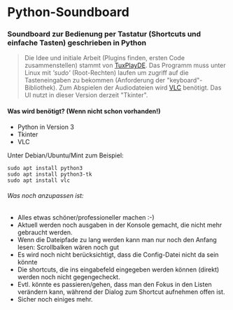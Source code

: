 # Python-Soundboard
### Soundboard zur Bedienung per Tastatur (Shortcuts und einfache Tasten) geschrieben in Python

> Die Idee und initiale Arbeit (Plugins finden, ersten Code zusammenstellen) stammt von [TuxPlayDE](https://www.twitch.tv/tuxplayde "TuxPlayDE - Twitch").
> Das Programm muss unter Linux mit _'sudo'_ (Root-Rechten) laufen um zugriff auf die Tasteneingaben zu bekommen (Anforderung der "keyboard"-Bibliothek).
> Zum Abspielen der Audiodateien wird [VLC](https://www.videolan.org/vlc/) benötigt. Das UI nutzt in dieser Version derzeit "Tkinter".

#### Was wird benötigt? (Wenn nicht schon vorhanden!)
- Python in Version 3
- Tkinter
- VLC

Unter Debian/Ubuntu/Mint zum Beispiel:
```
sudo apt install python3
sudo apt install python3-tk
sudo apt install vlc
```

###### Was noch anzupassen ist:
- Alles etwas schöner/professioneller machen :-)
- Aktuell werden noch ausgaben in der Konsole gemacht, die nicht mehr gebraucht werden.
- Wenn die Dateipfade zu lang werden kann man nur noch den Anfang lesen: Scrollbalken wären noch gut
- Es wird noch nicht berücksichtigt, dass die Config-Datei nicht da sein könnte
- Die shortcuts, die ins eingabefeld eingegeben werden können (direkt) werden noch nicht gegengecheckt.
- Evtl. könnte es passieren/gehen, dass man den Fokus in den Listen verändern kann, während der Dialog zum Shortcut aufnehmen offen ist.
- Sicher noch einiges mehr.
